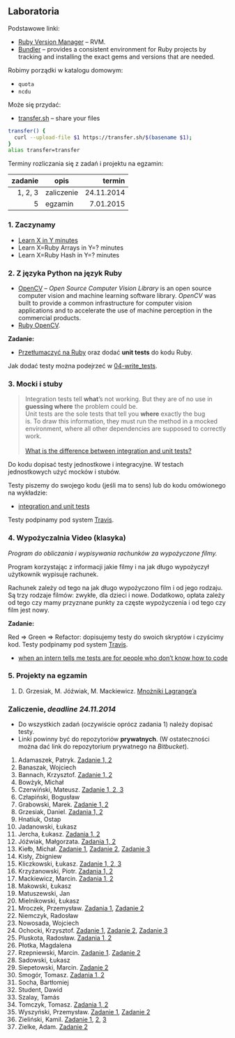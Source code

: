 ## Laboratoria

Podstawowe linki:

* [Ruby Version Manager](http://rvm.io/) – RVM.
* [Bundler](http://bundler.io/) – provides a consistent environment
  for Ruby projects by tracking and installing the exact gems and
  versions that are needed.

Robimy porządki w katalogu domowym:

* `quota`
* `ncdu`

Może się przydać:

* [transfer.sh](https://transfer.sh/) –
  share your files

```sh
transfer() {
  curl --upload-file $1 https://transfer.sh/$(basename $1);
}
alias transfer=transfer
```

Terminy rozliczania się z zadań i projektu na egzamin:

| zadanie | opis       | termin     |
|--------:|----------- |-----------:|
| 1, 2, 3 | zaliczenie | 24.11.2014 |
| 5       | egzamin    |  7.01.2015 |

### 1. Zaczynamy

* [Learn X in Y minutes](http://learnxinyminutes.com/docs/ruby/)
* Learn X=Ruby Arrays in Y=? minutes
* Learn X=Ruby Hash in Y=? minutes


### 2. Z języka Python na język Ruby

* [OpenCV](http://opencv.org/) – *Open Source Computer Vision Library*
  is an open source computer vision and machine learning software
  library. *OpenCV* was built to provide a common infrastructure for
  computer vision applications and to accelerate the use of machine
  perception in the commercial products.
* [Ruby OpenCV](https://github.com/ruby-opencv/ruby-opencv).

**Zadanie:**

* [Przetłumaczyć na Ruby](labs/01-opencv) oraz dodać **unit tests**
  do kodu Ruby.

Jak dodać testy można podejrzeć
w [04-write_tests](https://github.com/egzamin/tar/tree/master/labs/04-write_tests).


### 3. Mocki i stuby

> Integration tests tell **what**’s not working. But they are of no use in<br>
> **guessing where** the problem could be.<br>
> Unit tests are the sole tests that tell you **where** exactly the bug<br>
> is. To draw this information, they must run the method in a mocked<br>
> environment, where all other dependencies are supposed to correctly work.<br>
> <br>
> [What is the difference between integration and unit tests?](http://stackoverflow.com/questions/10752/what-is-the-difference-between-integration-and-unit-tests)

Do kodu dopisać testy jednostkowe i integracyjne.
W testach jednostkowych użyć mocków i stubów.

Testy piszemy do swojego kodu (jeśli ma to sens)
lub do kodu omówionego na wykładzie:

* [integration and unit tests](https://github.com/egzamin/tar/tree/master/labs/05-integration_tests)

Testy podpinamy pod system
[Travis](http://docs.travis-ci.com/user/getting-started/).


### 4. Wypożyczalnia Video (klasyka)

*Program do obliczania i wypisywania rachunków za wypożyczone filmy.*

Program korzystając z informacji jakie filmy i na jak długo
wypożyczył użytkownik wypisuje rachunek.

Rachunek zależy od tego na jak długo wypożyczono film
i od jego rodzaju. Są trzy rodzaje filmów: zwykłe, dla dzieci
i nowe. Dodatkowo, opłata zależy od tego czy mamy przyznane
punkty za częste wypożyczenia i od tego czy film jest nowy.

**Zadanie:**

Red ⇒ Green ⇒ Refactor: dopisujemy testy do swoich skryptów i czyścimy kod. Testy
podpinamy pod system [Travis](http://docs.travis-ci.com/user/getting-started/).

* [when an intern tells me tests are for people who don’t know how to code](http://thecodinglove.com/post/43737038742/when-an-intern-tells-me-tests-are-for-people-who-dont)


### 5. Projekty na egzamin

1. D. Grzesiak, M. Jóźwiak, M. Mackiewicz.
  [Mnożniki Lagrange’a](/)


### Zaliczenie, *deadline 24.11.2014*

- Do wszystkich zadań (oczywiście oprócz zadania 1) należy dopisać testy.
- Linki powinny być do repozytoriów **prywatnych**.
  (W ostateczności można dać link do repozytorium prywatnego na *Bitbucket*).

1. Adamaszek, Patryk. [Zadanie 1, 2](https://github.com/padamaszek/Ruby-Testowanie)
1. Banaszak, Wojciech
1. Bannach, Krzysztof. [Zadanie 1, 2](https://github.com/kbannach/programy-ruby)
1. Bowżyk, Michał
1. Czerwiński, Mateusz. [Zadanie 1, 2, 3](https://github.com/mtczerwinski/testing-ruby)
1. Człapiński, Bogusław
1. Grabowski, Marek. [Zadanie 1, 2](https://github.com/grabarzstg/Ruby)
1. Grzesiak, Daniel. [Zadania 1, 2](https://github.com/dgrzesiak/ruby/tree/master/Zadanie1-2)
1. Hnatiuk, Ostap
1. Jadanowski, Łukasz
1. Jercha, Łukasz. [Zadania 1, 2](https://github.com/ljercha/testowanie-w-ruby)
1. Jóźwiak, Małgorzata. [Zadania 1, 2](https://github.com/mjozwiak/ruby_lab_3)
1. Kiełb, Michał. [Zadanie 1](https://bitbucket.org/mkielb/ruby-labs/src/eda608d5b21474fc7498aafa8c27880fbf8f23f7/exercise-1/?at=master), [Zadanie 2](https://bitbucket.org/mkielb/ruby-labs/src/eda608d5b21474fc7498aafa8c27880fbf8f23f7/exercise-2/?at=master), [Zadanie 3](https://bitbucket.org/mkielb/ruby-labs/src/eda608d5b21474fc7498aafa8c27880fbf8f23f7/exercise-3/?at=master)
1. Kisły, Zbigniew
1. Kliczkowski, Łukasz. [Zadanie 1, 2, 3](https://github.com/lkliczkowski/Ruby)
1. Krzyżanowski, Piotr. [Zadania 1, 2](https://github.com/pietter/Ruby/tree/master/Zadania1_2)
1. Mackiewicz, Marcin. [Zadania 1, 2](https://github.com/MaranX/ruby)
1. Makowski, Łukasz
1. Matuszewski, Jan
1. Mielnikowski, Łukasz
1. Mroczek, Przemysław. [Zadania 1](https://github.com/pmroczek/testowanie_repo/blob/master/Zadanie1/README.md), [Zadanie 2](https://github.com/pmroczek/testowanie_repo/tree/master/Zadanie2)
1. Niemczyk, Radosław
1. Nowosada, Wojciech
1. Ochocki, Krzysztof. [Zadanie 1](https://github.com/kochocki/ruby/tree/master/zadanie_1), [Zadanie 2](https://github.com/kochocki/ruby/tree/master/zadanie_2), [Zadanie 3](https://github.com/kochocki/ruby/tree/master/zadanie_3)
1. Pluskota, Radosław. [Zadania 1, 2](https://github.com/rpluskota/rubytestinglab2014)
1. Płotka, Magdalena
1. Rzepniewski, Marcin. [Zadanie 1](https://github.com/mrzepniewski/Ruby). [Zadanie 2](https://docs.google.com/document/d/1jw7cwy8kZYEWmuXQmpPRev2K-_D7a-GhUL6K4P33i8o)
1. Sadowski, Łukasz
1. Siepetowski, Marcin. [Zadanie 2](https://github.com/siepet/rubyrubyruby/)
1. Smogór, Tomasz. [Zadania 1, 2](https://github.com/tsmogor/ruby)
1. Socha, Bartłomiej
1. Student, Dawid
1. Szalay, Tamás
1. Tomczyk, Tomasz. [Zadania 1, 2](https://github.com/tomaszte/testowanie-aplikacji-ruby)
1. Wyszyński, Przemysław. [Zadanie 1](https://github.com/pwyszynski/ruby-tuts/blob/master/tutorial.md), [Zadanie 2](https://github.com/pwyszynski/sequence)
1. Zieliński, Kamil. [Zadanie 1](https://bitbucket.org/Ziela/testowanieaplikacjiruby/src/03e67e03e210e3a016342d5008e30bd37edb5549/Zadanie1/?at=master), [ 2](https://bitbucket.org/Ziela/testowanieaplikacjiruby/src/03e67e03e210e3a016342d5008e30bd37edb5549/Zadanie2/?at=master), [ 3](https://bitbucket.org/Ziela/testowanieaplikacjiruby/src/03e67e03e210e3a016342d5008e30bd37edb5549/Zadanie3/?at=master)
1. Zielke, Adam. [Zadanie 2](https://github.com/F3sterski/rubypro1)
